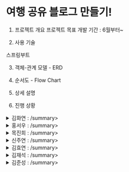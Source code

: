 # 여행 공유 블로그 만들기!

1. 프로젝트 개요
프로젝트 목표 개발 기간 : 6월부터~



2. 사용 기술

스프링부트

3. 객체-관계 모델 - ERD



4. 순서도 - Flow Chart



5. 상세 설명




6. 진행 상황

<details>
<summary>김화연 : /summary>
<div markdown="1">

  

</div>
</details>
<details>
<summary>홍서우 : /summary>
<div markdown="1">


</div>
</details>
<details>
<summary>목진희 : /summary>
<div markdown="1">


</div>
</details>
<details>
<summary>신주연 : /summary>
<div markdown="1">


</div>
</details>
<details>
<summary>김효연 : /summary>
<div markdown="1">


</div>
</details>
<details>
<summary>김재석 : /summary>
<div markdown="1">


</div>
</details>
<details>
<summary>김준성 : /summary>
<div markdown="1">


</div>
</details>
